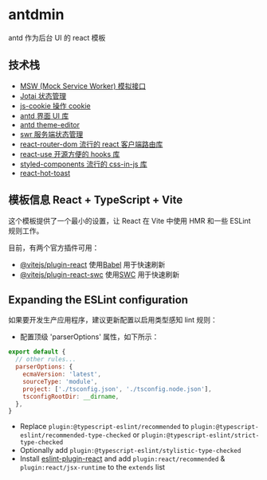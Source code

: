 # antdmin

antd 作为后台 UI 的 react 模板

## 技术栈

- [MSW (Mock Service Worker) 模拟接口](https://mswjs.io/)
- [Jotai 状态管理](https://jotai.org/)
- [js-cookie 操作 cookie](https://github.com/js-cookie/js-cookie)
- [antd 界面 UI 库](https://ant.design/)
- [antd theme-editor](https://ant-design.antgroup.com/theme-editor-cn)
- [swr 服务端状态管理](https://swr.vercel.app/)
- [react-router-dom 流行的 react 客户端路由库](https://reactrouter.com)
- [react-use 开源方便的 hooks 库](https://github.com/streamich/react-use)
- [styled-components 流行的 css-in-js 库](https://styled-components.com/)
- [react-hot-toast](https://react-hot-toast.com/)

## 模板信息 React + TypeScript + Vite

这个模板提供了一个最小的设置，让 React 在 Vite 中使用 HMR 和一些 ESLint 规则工作。

目前，有两个官方插件可用：

- [@vitejs/plugin-react](https://github.com/vitejs/vite-plugin-react/blob/main/packages/plugin-react/README.md) 使用[Babel](https://babeljs.io/) 用于快速刷新
- [@vitejs/plugin-react-swc](https://github.com/vitejs/vite-plugin-react-swc) 使用[SWC](https://swc.rs/) 用于快速刷新

## Expanding the ESLint configuration

如果要开发生产应用程序，建议更新配置以启用类型感知 lint 规则：

- 配置顶级 'parserOptions' 属性，如下所示：

```js
export default {
  // other rules...
  parserOptions: {
    ecmaVersion: 'latest',
    sourceType: 'module',
    project: ['./tsconfig.json', './tsconfig.node.json'],
    tsconfigRootDir: __dirname,
  },
}
```

- Replace `plugin:@typescript-eslint/recommended` to `plugin:@typescript-eslint/recommended-type-checked` or `plugin:@typescript-eslint/strict-type-checked`
- Optionally add `plugin:@typescript-eslint/stylistic-type-checked`
- Install [eslint-plugin-react](https://github.com/jsx-eslint/eslint-plugin-react) and add `plugin:react/recommended` & `plugin:react/jsx-runtime` to the `extends` list
